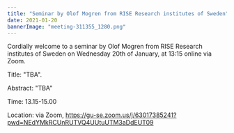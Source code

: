 ```yaml
---
title: "Seminar by Olof Mogren from RISE Research institutes of Sweden"
date: 2021-01-20
bannerImage: "meeting-311355_1280.png"
---
```

Cordially welcome to a seminar by Olof Mogren from RISE Research institutes of Sweden on Wednesday 20th of January, at 13:15 online via Zoom. 

Title: "TBA".

Abstract: "TBA"
 
Time: 13.15-15.00

Location: via Zoom, https://gu-se.zoom.us/j/63017385241?pwd=NEdYMkRCUnRUTVQ4UUtuUTM3aDdEUT09

